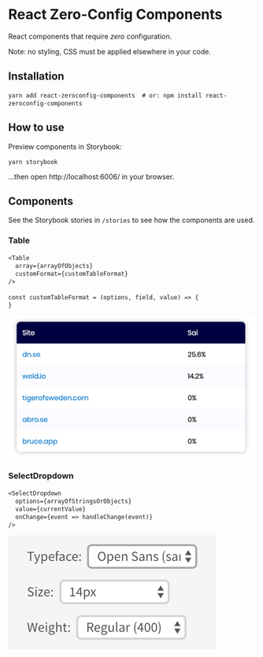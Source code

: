 # React Zero-Config Components

React components that require _zero_ configuration.

Note: no styling, CSS must be applied elsewhere in your code.


## Installation

    yarn add react-zeroconfig-components  # or: npm install react-zeroconfig-components


## How to use

Preview components in Storybook:

    yarn storybook

...then open http://localhost:6006/ in your browser.


## Components

See the Storybook stories in `/stories` to see how the components are used.


### Table

    <Table
      array={arrayOfObjects}
      customFormat={customTableFormat}
    />

    const customTableFormat = (options, field, value) => {
    }

![Table](docs/Table.png)

### SelectDropdown

    <SelectDropdown
      options={arrayOfStringsOrObjects}
      value={currentValue}
      onChange={event => handleChange(event)}
    />

![SelectDropdown](docs/SelectDropdown.png)
